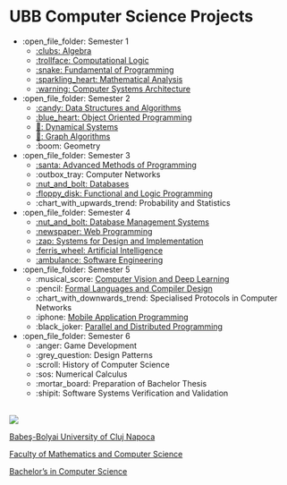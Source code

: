 # UBB Computer Science Projects
<ul>
  <li>:open_file_folder: Semester 1
    <ul>
      <li>
        <a href="https://github.com/AlexandraBledea/Sem1-Algebra"> 
          :clubs:  Algebra 
        </a>
      </li>
      <li>
        <a href="https://github.com/AlexandraBledea/Sem1-CL"> 
          :trollface:  Computational Logic 
        </a>
      </li>
      <li>
        <a href="https://github.com/AlexandraBledea/Sem1-FP"> 
          :snake:  Fundamental of Programming 
        </a>
      </li>
      <li>
        <a href="https://github.com/AlexandraBledea/Sem1-CL"> 
          :sparkling_heart:  Mathematical Analysis
        </a>
      </li>
      <li>
        <a href="https://github.com/AlexandraBledea/Sem1-ASC"> 
          :warning:  Computer Systems Architecture 
        </a>
      </li>
    </ul>
  </li>
  <li>:open_file_folder: Semester 2
    <ul>
      <li>
        <a href="https://github.com/AlexandraBledea/Sem2-DSA"> 
          :candy:  Data Structures and Algorithms 
        </a>
      </li>
      <li>
        <a href="https://github.com/AlexandraBledea/Sem2-OOP"> 
          :blue_heart:  Object Oriented Programming 
        </a>
      </li>
      <li>
        <a href="https://github.com/AlexandraBledea/Sem2-DS"> 
          🔱:  Dynamical Systems 
        </a>
      </li>
      <li>
        <a href="https://github.com/AlexandraBledea/Sem2-GA"> 
          🍇:  Graph Algorithms 
        </a>
      </li>
      <li>
        <a> 
          :boom: Geometry 
        </a>
      </li>
    </ul>
  </li>
  <li>:open_file_folder: Semester 3
    <ul>
      <li>
        <a href="https://github.com/AlexandraBledea/ToyLanguageInterpreter"> 
          :santa:  Advanced Methods of Programming 
        </a>
      </li>
      <li>
        <a> 
          :outbox_tray:  Computer Networks 
        </a>
      </li>
      <li>
        <a href="https://github.com/AlexandraBledea/Sem3-Databases"> 
          :nut_and_bolt:  Databases 
        </a>
      </li>
      <li>
        <a href="https://github.com/AlexandraBledea/Sem3-PFL"> 
          :floppy_disk:  Functional and Logic Programming 
        </a>
      </li>
      <li>
        <a> 
          :chart_with_upwards_trend:  Probability and Statistics
        </a>
      </li>
    </ul>
  </li>
  <li>:open_file_folder: Semester 4
    <ul>
      <li>
        <a href="https://github.com/AlexandraBledea/Sem4-DBMS">
          :nut_and_bolt:  Database Management Systems
      </li>
      <li>
        <a href="https://github.com/AlexandraBledea/Sem4-Web">
          :newspaper:  Web Programming
      </li>
      <li>
        <a href="https://github.com/AlexandraBledea/Sem4-SDI">
          :zap:  Systems for Design and Implementation
      </li>
      <li>
        <a href="https://github.com/AlexandraBledea/Sem4-AI">
          :ferris_wheel:  Artificial Intelligence
      </li>
      <li>
        <a href="https://github.com/AlexandraBledea/Sem4-ISS">
          :ambulance:  Software Engineering
        </a>
      </li>
    </ul>
  </li>
  <li>:open_file_folder: Semester 5
    <ul>
      <li> :musical_score:
        <a href="https://github.com/AlexandraBledea/Speech-Emotion-Recognition">
          Computer Vision and Deep Learning
        </a>
      </li>
      <li> :pencil:
        <a href="https://github.com/AlexandraBledea/Sem5-FLCD">
          Formal Languages and Compiler Design
        </a>
      </li>
      <li> :chart_with_downwards_trend:
        <a>
          Specialised Protocols in Computer Networks
        </a>
      </li>
      <li> :iphone:
        <a href="https://github.com/AlexandraBledea/Sem5-Mobile">
          Mobile Application Programming
        </a>
      </li>
      <li> :black_joker:
        <a href="https://github.com/AlexandraBledea/Sem5-PPD">
          Parallel and Distributed Programming
        </a>
      </li>
    </ul>
  </li>
  <li>:open_file_folder: Semester 6
    <ul>
      <li> :anger:
        <a>
          Game Development
        </a>
      </li>
      <li> :grey_question:
        <a>
          Design Patterns
        </a>
      </li>
      <li> :scroll:
          History of Computer Science
        </a>
      </li>
      <li> :sos:
        <a>
          Numerical Calculus
        </a>
      </li>
      <li> :mortar_board:
          Preparation of Bachelor Thesis
        </a>
      </li>
      <li> :shipit:
        <a>
          Software Systems Verification and Validation
        </a>
      </li>
    </ul>
  </li>
</ul>

<br>
<img src="http://www.chem.ubbcluj.ro/romana/conferinte/MEEMB/archive/pictures/ubb.gif" />
<a href="http://www.cs.ubbcluj.ro">
<p> Babeş-Bolyai University of Cluj Napoca </p>
<p> Faculty of Mathematics and Computer Science </p>
<p> Bachelor’s in Computer Science </p>
</a>
<br>

